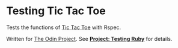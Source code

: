 # Testing Tic Tac Toe

Tests the functions of [Tic Tac Toe](https://github.com/ArkWist/odin-ruby/tree/master/project_oop/tic_tac_toe) with Rspec.

Written for [The Odin Project](http://www.theodinproject.com/). See **[Project: Testing Ruby](http://www.theodinproject.com/ruby-programming/testing-ruby)** for details.
